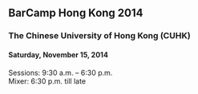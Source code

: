 ## BarCamp Hong Kong 2014

### The Chinese University of Hong Kong (CUHK)

#### Saturday, November 15, 2014  

Sessions: 9:30 a.m. – 6:30 p.m.  
Mixer: 6:30 p.m. till late